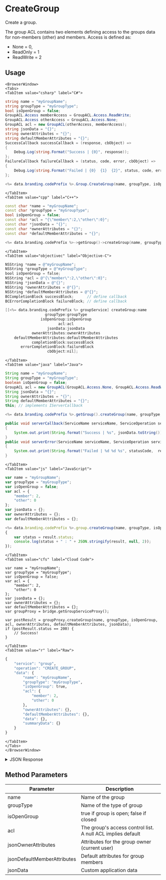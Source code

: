 # CreateGroup

Create a group.

The group ACL contains two elements defining access to the groups data for non-members (other) and members. Access is defined as:

- None = 0,
- ReadOnly = 1
- ReadWrite = 2

<PartialServop service_name="group" operation_name="CREATE_GROUP" />

## Usage

```mdx-code-block
<BrowserWindow>
<Tabs>
<TabItem value="csharp" label="C#">
```

```csharp
string name = "myGroupName";
string groupType = "myGroupType";
bool isOpenGroup = false;
GroupACL.Access memberAccess = GroupACL.Access.ReadWrite;
GroupACL.Access otherAccess = GroupACL.Access.None;
GroupACL acl = new GroupACL(otherAccess, memberAccess);
string jsonData = "{}";
string ownerAttributes = "{}";
string defaultMemberAttributes = "{}";
SuccessCallback successCallback = (response, cbObject) =>
{
    Debug.Log(string.Format("Success | {0}", response));
};
FailureCallback failureCallback = (status, code, error, cbObject) =>
{
    Debug.Log(string.Format("Failed | {0}  {1}  {2}", status, code, error));
};

<%= data.branding.codePrefix %>.Group.CreateGroup(name, groupType, isOpenGroup, acl, jsonData, ownerAttributes, defaultMemberAttributes, successCallback, failureCallback);
```

```mdx-code-block
</TabItem>
<TabItem value="cpp" label="C++">
```

```cpp
const char *name = "myGroupName";
const char *groupType = "myGroupType";
bool isOpenGroup = false;
const char *acl = "{\"member\":2,\"other\":0}";
const char *jsonData = "{}";
const char *ownerAttributes = "{}";
const char *defaultMemberAttributes = "{}";

<%= data.branding.codePrefix %>->getGroup()->createGroup(name, groupType, isOpenGroup, acl, jsonData, ownerAttributes, defaultMemberAttributes, this);
```

```mdx-code-block
</TabItem>
<TabItem value="objectivec" label="Objective-C">
```

```objectivec
NSString *name = @"myGroupName";
NSString *groupType = @"myGroupType";
bool isOpenGroup = false;
NSString *acl = @"{\"member\":2,\"other\":0}";
NSString *jsonData = @"{}";
NSString *ownerAttributes = @"{}";
NSString *defaultMemberAttributes = @"{}";
BCCompletionBlock successBlock;      // define callback
BCErrorCompletionBlock failureBlock; // define callback

[[<%= data.branding.codePrefix %> groupService] createGroup:name
                  groupType:groupType
                isOpenGroup:isOpenGroup
                        acl:acl
                   jsonData:jsonData
            ownerAttributes:ownerAttributes
    defaultMemberAttributes:defaultMemberAttributes
            completionBlock:successBlock
       errorCompletionBlock:failureBlock
                   cbObject:nil];
```

```mdx-code-block
</TabItem>
<TabItem value="java" label="Java">
```

```java
String name = "myGroupName";
String groupType = "myGroupType";
boolean isOpenGroup = false;
GroupACL acl = new GroupACL(GroupACL.Access.None, GroupACL.Access.ReadWrite);
String jsonData = "{}";
String ownerAttributes = "{}";
String defaultMemberAttributes = "{}";
this; // implements IServerCallback

<%= data.branding.codePrefix %>.getGroup().createGroup(name, groupType, isOpenGroup, acl, jsonData, ownerAttributes, defaultMemberAttributes, this);

public void serverCallback(ServiceName serviceName, ServiceOperation serviceOperation, JSONObject jsonData)
{
    System.out.print(String.format("Success | %s", jsonData.toString()));
}
public void serverError(ServiceName serviceName, ServiceOperation serviceOperation, int statusCode, int reasonCode, String jsonError)
{
    System.out.print(String.format("Failed | %d %d %s", statusCode,  reasonCode, jsonError.toString()));
}
```

```mdx-code-block
</TabItem>
<TabItem value="js" label="JavaScript">
```

```javascript
var name = "myGroupName";
var groupType = "myGroupType";
var isOpenGroup = false;
var acl = {
    "member": 2,
    "other": 0
};
var jsonData = {};
var ownerAttributes = {};
var defaultMemberAttributes = {};

<%= data.branding.codePrefix %>.group.createGroup(name, groupType, isOpenGroup, acl, jsonData, ownerAttributes, defaultMemberAttributes, result =>
{
	var status = result.status;
	console.log(status + " : " + JSON.stringify(result, null, 2));
});
```

```mdx-code-block
</TabItem>
<TabItem value="cfs" label="Cloud Code">
```

```cfscript
var name = "myGroupName";
var groupType = "myGroupType";
var isOpenGroup = false;
var acl = {
    "member": 2,
    "other": 0
};
var jsonData = {};
var ownerAttributes = {};
var defaultMemberAttributes = {};
var groupProxy = bridge.getGroupServiceProxy();

var postResult = groupProxy.createGroup(name, groupType, isOpenGroup, acl, ownerAttributes, defaultMemberAttributes, jsonData);
if (postResult.status == 200) {
    // Success!
}
```

```mdx-code-block
</TabItem>
<TabItem value="r" label="Raw">
```

```r
{
	"service": "group",
	"operation": "CREATE_GROUP",
	"data": {
		"name": "myGroupName",
		"groupType": "myGroupType",
		"isOpenGroup": true,
		"acl": {
			"member": 2,
			"other": 0
		},
		"ownerAttributes": {},
		"defaultMemberAttributes": {},
		"data": {},
		"summaryData": {}
	}
}
```

```mdx-code-block
</TabItem>
</Tabs>
</BrowserWindow>
```

<details>
<summary>JSON Response</summary>

```json
{
    "status": 200,
    "data": {
        "gameId": "20595",
        "groupId": "211559ef-234a-4aef-a643-48a90a6036c2",
        "ownerId": "ee8cad26-16f2-4ef8-9045-3aab84ce6362",
        "name": "my-group-name",
        "groupType": "TestGroup",
        "createdAt": 1461613090251,
        "updatedAt": 1461613090251,
        "members": {
            "ee8cad26-16f2-4ef8-9045-3aab84ce6362": {
                "role": "OWNER",
                "attributes": {}
            }
        },
        "pendingMembers": {},
        "version": 1,
        "data": {},
        "isOpenGroup": false,
        "defaultMemberAttributes": {},
        "memberCount": 1,
        "invitedPendingMemberCount": 0,
        "requestingPendingMemberCount": 0,
        "acl": {
            "member": 2,
            "other": 1
        }
    }
}
```
</details>

## Method Parameters
Parameter | Description
--------- | -----------
name | Name of the group
groupType | Name of the type of group
isOpenGroup | true if group is open; false if closed
acl | The group's access control list. A null ACL implies default
jsonOwnerAttributes | Attributes for the group owner (current user)
jsonDefaultMemberAttributes | Default attributes for group members
jsonData | Custom application data



